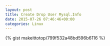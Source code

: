 ```yaml
---
layout: post                                                                                                              
title: Create Drop User Mysql.Info                                                                                                                       
date: 2015-07-26 07:46:46+00:00                                                                                                                        
categories: Linux                                                                                                                
---                                                                                                                              
```


{% gist makeittotop/799f532a48bd596b6116 %}                                                                                                           

